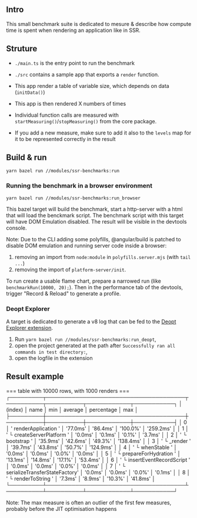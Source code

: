 ## Intro

This small benchmark suite is dedicated to mesure & describe how compute time is spent when rendering an application like in SSR.

## Struture

* `./main.ts` is the entry point to run the benchmark 
* `./src` contains a sample app that exports a `render` function.
* This app render a table of variable size, which depends on data (`initData()`)
* This app is then rendered X numbers of times

* Individual function calls are measured with `startMeasuring()`/`stopMeasuring()` from the core package. 
* If you add a new measure, make sure to add it also to the `levels` map for it to be represented correctly in the result

## Build & run

`yarn bazel run //modules/ssr-benchmarks:run`


### Running the benchmark in a browser environment

`yarn bazel run //modules/ssr-benchmarks:run_browser`

This bazel target will build the benchmark, start a http-server with a html that will load the benckmark script. 
The benchmark script with this target will have DOM Emulation disabled. 
The result will be visible in the devtools console. 

Note: Due to the CLI adding some polyfills, @angular/build is patched to disable DOM emulation and running server code inside a browser:  
1.  removing an import from `node:module` in `polyfills.server.mjs` (with `tail ...`)
2.  removing the import of `platform-server/init`. 

To run create a usable flame chart, prepare a narrowed run (like `benchmarkRun(10000, 20);`). 
Then in the performance tab of the devtools, trigger "Record & Reload" to generate a profile.

### Deopt Explorer 

A target is dedicated to generate a v8 log that can be fed to the [Deopt Explorer extension](https://github.com/microsoft/deoptexplorer-vscode).

1. Run `yarn bazel run //modules/ssr-benchmarks:run_deopt`, 
2. open the project generated at the path after `Successfully ran all commands in test directory:`,
3. open the logfile in the extension

## Result example 

=== table with 10000 rows, with 1000 renders ===
┌─────────┬──────────────────────────────────────┬──────────┬──────────┬────────────┬───────────┐
│ (index) │                 name                 │   min    │ average  │ percentage │    max    │
├─────────┼──────────────────────────────────────┼──────────┼──────────┼────────────┼───────────┤
│    0    │ ' renderApplication                ' │ '77.0ms' │ '86.4ms' │  '100.0%'  │ '259.2ms' │
│    1    │ '  └ createServerPlatform          ' │ '0.0ms'  │ '0.1ms'  │   '0.1%'   │  '3.7ms'  │
│    2    │ '  └ bootstrap                     ' │ '35.9ms' │ '42.6ms' │  '49.3%'   │ '138.4ms' │
│    3    │ '  └ _render                       ' │ '39.7ms' │ '43.8ms' │  '50.7%'   │ '124.9ms' │
│    4    │ '   └ whenStable                   ' │ '0.0ms'  │ '0.0ms'  │   '0.0%'   │  '0.0ms'  │
│    5    │ '   └ prepareForHydration          ' │ '13.1ms' │ '14.8ms' │  '17.1%'   │ '53.4ms'  │
│    6    │ '   └ insertEventRecordScript      ' │ '0.0ms'  │ '0.0ms'  │   '0.0%'   │  '0.0ms'  │
│    7    │ '   └ serializeTransferStateFactory' │ '0.0ms'  │ '0.0ms'  │   '0.0%'   │  '0.1ms'  │
│    8    │ '   └ renderToString               ' │ '7.3ms'  │ '8.9ms'  │  '10.3%'   │ '41.8ms'  │
└─────────┴──────────────────────────────────────┴──────────┴──────────┴────────────┴───────────┘

Note: The max measure is often an outlier of the first few measures, probably before the JIT optimisation happens